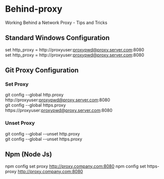 # Behind-proxy
Working Behind a Network Proxy -  Tips and Tricks

## Standard Windows Configuration

set http_proxy = http://proxyuser:proxypwd@proxy.server.com:8080  
set http_proxy = http://proxyuser:proxypwd@proxy.server.com:8080

## Git Proxy Configuration

### Set Proxy

git config --global http.proxy http://proxyuser:proxypwd@proxy.server.com:8080  
git config --global https.proxy https://proxyuser:proxypwd@proxy.server.com:8080

### Unset Proxy

git config --global --unset http.proxy  
git config --global --unset https.proxy

## Npm (Node Js)

npm config set proxy http://proxy.company.com:8080
npm config set https-proxy http://proxy.company.com:8080

